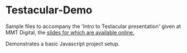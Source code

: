Testacular-Demo
===============

Sample files to accompany the 'Intro to Testacular presentation' given at MMT Digital, the [slides for which are available online.](https://docs.google.com/presentation/d/1S7btcTnZ7yrx4JgVVOdj4weYS3EPq6nbdPiFxdBvPnU/edit?usp=sharing)

Demonstrates a basic Javascript project setup.
